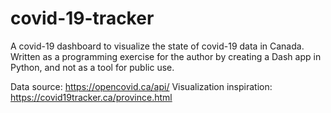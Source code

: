 # covid-19-tracker
A covid-19 dashboard to visualize the state of covid-19 data in Canada. Written as a programming exercise for the author by creating a Dash app in Python, and not as a tool for public use.

Data source: https://opencovid.ca/api/
Visualization inspiration: https://covid19tracker.ca/province.html